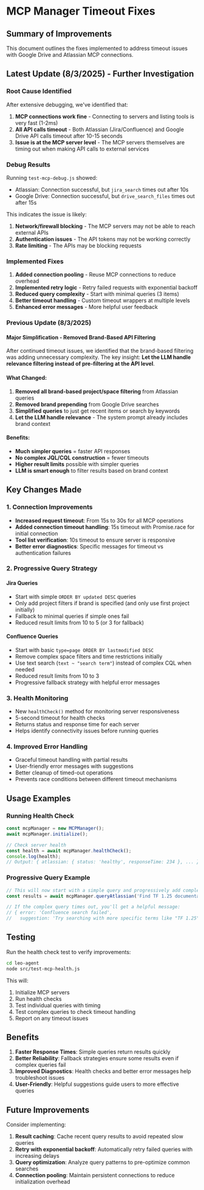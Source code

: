 # MCP Manager Timeout Fixes

## Summary of Improvements

This document outlines the fixes implemented to address timeout issues with Google Drive and Atlassian MCP connections.

## Latest Update (8/3/2025) - Further Investigation

### Root Cause Identified

After extensive debugging, we've identified that:

1. **MCP connections work fine** - Connecting to servers and listing tools is very fast (1-2ms)
2. **All API calls timeout** - Both Atlassian (Jira/Confluence) and Google Drive API calls timeout after 10-15 seconds
3. **Issue is at the MCP server level** - The MCP servers themselves are timing out when making API calls to external services

### Debug Results

Running `test-mcp-debug.js` showed:
- Atlassian: Connection successful, but `jira_search` times out after 10s
- Google Drive: Connection successful, but `drive_search_files` times out after 15s

This indicates the issue is likely:
1. **Network/firewall blocking** - The MCP servers may not be able to reach external APIs
2. **Authentication issues** - The API tokens may not be working correctly
3. **Rate limiting** - The APIs may be blocking requests

### Implemented Fixes

1. **Added connection pooling** - Reuse MCP connections to reduce overhead
2. **Implemented retry logic** - Retry failed requests with exponential backoff
3. **Reduced query complexity** - Start with minimal queries (3 items)
4. **Better timeout handling** - Custom timeout wrappers at multiple levels
5. **Enhanced error messages** - More helpful user feedback

### Previous Update (8/3/2025)

#### Major Simplification - Removed Brand-Based API Filtering

After continued timeout issues, we identified that the brand-based filtering was adding unnecessary complexity. The key insight: **Let the LLM handle relevance filtering instead of pre-filtering at the API level**.

#### What Changed:
1. **Removed all brand-based project/space filtering** from Atlassian queries
2. **Removed brand prepending** from Google Drive searches  
3. **Simplified queries** to just get recent items or search by keywords
4. **Let the LLM handle relevance** - The system prompt already includes brand context

#### Benefits:
- **Much simpler queries** = faster API responses
- **No complex JQL/CQL construction** = fewer timeouts
- **Higher result limits** possible with simpler queries
- **LLM is smart enough** to filter results based on brand context

## Key Changes Made

### 1. Connection Improvements
- **Increased request timeout**: From 15s to 30s for all MCP operations
- **Added connection timeout handling**: 15s timeout with Promise.race for initial connection
- **Tool list verification**: 10s timeout to ensure server is responsive
- **Better error diagnostics**: Specific messages for timeout vs authentication failures

### 2. Progressive Query Strategy


#### Jira Queries
- Start with simple `ORDER BY updated DESC` queries
- Only add project filters if brand is specified (and only use first project initially)
- Fallback to minimal queries if simple ones fail
- Reduced result limits from 10 to 5 (or 3 for fallback)

#### Confluence Queries  
- Start with basic `type=page ORDER BY lastmodified DESC`
- Remove complex space filters and time restrictions initially
- Use text search (`text ~ "search term"`) instead of complex CQL when needed
- Reduced result limits from 10 to 3
- Progressive fallback strategy with helpful error messages

### 3. Health Monitoring
- New `healthCheck()` method for monitoring server responsiveness
- 5-second timeout for health checks
- Returns status and response time for each server
- Helps identify connectivity issues before running queries

### 4. Improved Error Handling
- Graceful timeout handling with partial results
- User-friendly error messages with suggestions
- Better cleanup of timed-out operations
- Prevents race conditions between different timeout mechanisms

## Usage Examples

### Running Health Check
```javascript
const mcpManager = new MCPManager();
await mcpManager.initialize();

// Check server health
const health = await mcpManager.healthCheck();
console.log(health);
// Output: { atlassian: { status: 'healthy', responseTime: 234 }, ... }
```

### Progressive Query Example
```javascript
// This will now start with a simple query and progressively add complexity
const results = await mcpManager.queryAtlassian('Find TF 1.25 documentation', 'TrueFire');

// If the complex query times out, you'll get a helpful message:
// { error: 'Confluence search failed', 
//   suggestion: 'Try searching with more specific terms like "TF 1.25" or a document title' }
```

## Testing

Run the health check test to verify improvements:
```bash
cd leo-agent
node src/test-mcp-health.js
```

This will:
1. Initialize MCP servers
2. Run health checks
3. Test individual queries with timing
4. Test complex queries to check timeout handling
5. Report on any timeout issues

## Benefits

1. **Faster Response Times**: Simple queries return results quickly
2. **Better Reliability**: Fallback strategies ensure some results even if complex queries fail
3. **Improved Diagnostics**: Health checks and better error messages help troubleshoot issues
4. **User-Friendly**: Helpful suggestions guide users to more effective queries

## Future Improvements

Consider implementing:
1. **Result caching**: Cache recent query results to avoid repeated slow queries
2. **Retry with exponential backoff**: Automatically retry failed queries with increasing delays
3. **Query optimization**: Analyze query patterns to pre-optimize common searches
4. **Connection pooling**: Maintain persistent connections to reduce initialization overhead
